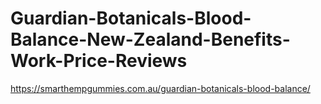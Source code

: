# Guardian-Botanicals-Blood-Balance-New-Zealand-Benefits-Work-Price-Reviews
https://smarthempgummies.com.au/guardian-botanicals-blood-balance/
